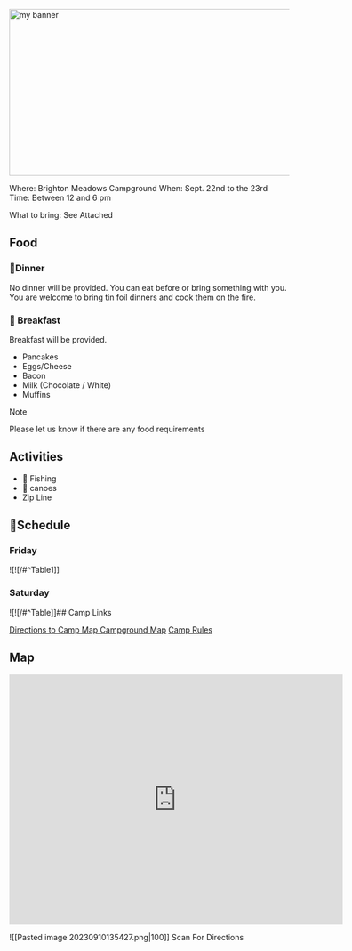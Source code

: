 <p align=”center”>
<img width="800" height="300" src="https://api-camping.churchofjesuschrist.org/api/property/561118/photos/2757/content/idd_B0930F68-0000-CB19-B062-F5582C34529C" alt="my banner">
</p>

Where: Brighton Meadows Campground 
When: Sept. 22nd to the 23rd
Time:  Between 12 and 6 pm

What to bring:  See Attached

## Food
### 🍔Dinner
No dinner will be provided.  You can eat before or bring something with you.  You are welcome to bring tin foil dinners and cook them on the fire.

### 🥞 Breakfast 
Breakfast will be provided.
- Pancakes
- Eggs/Cheese
- Bacon
- Milk (Chocolate / White)
- Muffins

> [!Note]
> Please let us know if there are any food requirements
## Activities 

- 🎣 Fishing
- 🛶 canoes
- Zip Line 

## 📆Schedule

### Friday
![![/#^Table1]]
### Saturday
![![/#^Table]]## Camp Links

[Directions to Camp Map ](https://api-camping.churchofjesuschrist.org/api/property/561118/documents/93/content/idd_B0401567-0000-C01C-A48A-BE1C05896EFA)
[Campground Map](https://api-camping.churchofjesuschrist.org/api/property/561118/documents/94/content/idd_B0401567-0000-C012-BA3B-333008DEDCA1)
[Camp Rules](https://api-camping.churchofjesuschrist.org/api/property/561118/documents/1625/content/idd_60B23B6D-0000-C416-8474-923CEAA862E6)
## Map

<iframe src="https://www.google.com/maps/embed?pb=!1m18!1m12!1m3!1d3019.1994947323087!2d-111.48118202432134!3d40.82358157137702!2m3!1f0!2f0!3f0!3m2!1i1024!2i768!4f13.1!3m3!1m2!1s0x8752414c5b1ff093%3A0xcb7b73b9d16e733e!2sBrighton%20Meadows%20Campground!5e0!3m2!1sen!2sus!4v1694375084543!5m2!1sen!2sus" width="600" height="450" style="border:0;" allowfullscreen="" loading="lazy" referrerpolicy="no-referrer-when-downgrade"></iframe>


![[Pasted image 20230910135427.png|100]]
Scan For Directions

